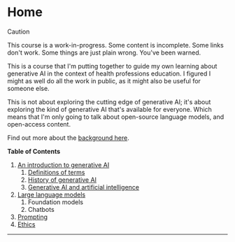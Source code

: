 # Home


> [!Caution]
> This course is a work-in-progress. Some content is incomplete. Some links don't work. Some things are just plain wrong. You've been warned.

This is a course that I'm putting together to guide my own learning about generative AI in the context of health professions education. I figured I might as well do all the work in public, as it might also be useful for someone else.

This is not about exploring the cutting edge of generative AI; it's about exploring the kind of generative AI that's available for everyone. Which means that I'm only going to talk about open-source language models, and open-access content.

Find out more about the [background here](./about.md).

**Table of Contents**
1. [An introduction to generative AI](./introduction.md)
   1. [Definitions of terms](./definitions.md)
   2. [History of generative AI](./history.md)
   3. [Generative AI and artificial intelligence](ai.md)
2. [Large language models](./llms.md)
	1. Foundation models
	2. Chatbots
3. [Prompting](./prompting.md)
4. [Ethics](ethics.md)

---
